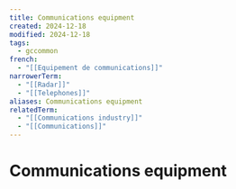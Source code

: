 ```yaml
---
title: Communications equipment
created: 2024-12-18
modified: 2024-12-18
tags:
  - gccommon
french:
  - "[[Equipement de communications]]"
narrowerTerm:
  - "[[Radar]]"
  - "[[Telephones]]"
aliases: Communications equipment
relatedTerm:
  - "[[Communications industry]]"
  - "[[Communications]]"
---
```

# Communications equipment
